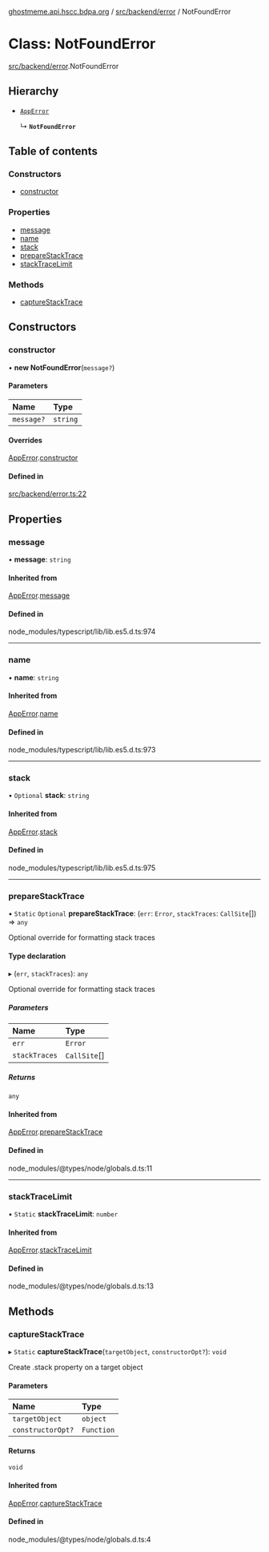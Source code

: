 [ghostmeme.api.hscc.bdpa.org][1] / [src/backend/error][2] / NotFoundError

# Class: NotFoundError

[src/backend/error][2].NotFoundError

## Hierarchy

- [`AppError`][3]

  ↳ **`NotFoundError`**

## Table of contents

### Constructors

- [constructor][4]

### Properties

- [message][5]
- [name][6]
- [stack][7]
- [prepareStackTrace][8]
- [stackTraceLimit][9]

### Methods

- [captureStackTrace][10]

## Constructors

### constructor

• **new NotFoundError**(`message?`)

#### Parameters

| Name       | Type     |
| :--------- | :------- |
| `message?` | `string` |

#### Overrides

[AppError][3].[constructor][11]

#### Defined in

[src/backend/error.ts:22][12]

## Properties

### message

• **message**: `string`

#### Inherited from

[AppError][3].[message][13]

#### Defined in

node_modules/typescript/lib/lib.es5.d.ts:974

---

### name

• **name**: `string`

#### Inherited from

[AppError][3].[name][14]

#### Defined in

node_modules/typescript/lib/lib.es5.d.ts:973

---

### stack

• `Optional` **stack**: `string`

#### Inherited from

[AppError][3].[stack][15]

#### Defined in

node_modules/typescript/lib/lib.es5.d.ts:975

---

### prepareStackTrace

▪ `Static` `Optional` **prepareStackTrace**: (`err`: `Error`, `stackTraces`:
`CallSite`\[]) => `any`

Optional override for formatting stack traces

#### Type declaration

▸ (`err`, `stackTraces`): `any`

Optional override for formatting stack traces

##### Parameters

| Name          | Type         |
| :------------ | :----------- |
| `err`         | `Error`      |
| `stackTraces` | `CallSite`[] |

##### Returns

`any`

#### Inherited from

[AppError][3].[prepareStackTrace][16]

#### Defined in

node_modules/@types/node/globals.d.ts:11

---

### stackTraceLimit

▪ `Static` **stackTraceLimit**: `number`

#### Inherited from

[AppError][3].[stackTraceLimit][17]

#### Defined in

node_modules/@types/node/globals.d.ts:13

## Methods

### captureStackTrace

▸ `Static` **captureStackTrace**(`targetObject`, `constructorOpt?`): `void`

Create .stack property on a target object

#### Parameters

| Name              | Type       |
| :---------------- | :--------- |
| `targetObject`    | `object`   |
| `constructorOpt?` | `Function` |

#### Returns

`void`

#### Inherited from

[AppError][3].[captureStackTrace][18]

#### Defined in

node_modules/@types/node/globals.d.ts:4

[1]: ../README.md
[2]: ../modules/src_backend_error.md
[3]: src_backend_error.apperror.md
[4]: src_backend_error.notfounderror.md#constructor
[5]: src_backend_error.notfounderror.md#message
[6]: src_backend_error.notfounderror.md#name
[7]: src_backend_error.notfounderror.md#stack
[8]: src_backend_error.notfounderror.md#preparestacktrace
[9]: src_backend_error.notfounderror.md#stacktracelimit
[10]: src_backend_error.notfounderror.md#capturestacktrace
[11]: src_backend_error.apperror.md#constructor
[12]:
  https://github.com/nhscc/ghostmeme.api.hscc.bdpa.org/blob/bc222b4/src/backend/error.ts#L22
[13]: src_backend_error.apperror.md#message
[14]: src_backend_error.apperror.md#name
[15]: src_backend_error.apperror.md#stack
[16]: src_backend_error.apperror.md#preparestacktrace
[17]: src_backend_error.apperror.md#stacktracelimit
[18]: src_backend_error.apperror.md#capturestacktrace
